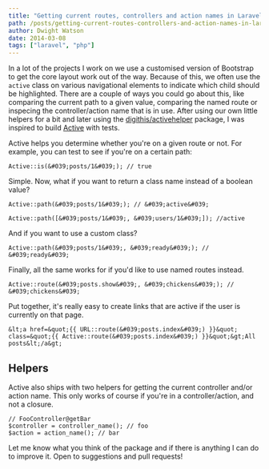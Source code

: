 ```yaml
---
title: "Getting current routes, controllers and action names in Laravel 4"
path: /posts/getting-current-routes-controllers-and-action-names-in-laravel-4
author: Dwight Watson
date: 2014-03-08
tags: ["laravel", "php"]
---
```


In a lot of the projects I work on we use a customised version of Bootstrap to get the core layout work out of the way. Because of this, we often use the `active` class on various navigational elements to indicate which child should be highlighted. There are a couple of ways you could go about this, like comparing the current path to a given value, comparing the named route or inspecing the controller/action name that is in use. After using our own little helpers for a bit and later using the [digithis/activehelper](https://github.com/digithis/activehelper) package, I was inspired to build [Active](https://github.com/dwightwatson/active) with tests.

Active helps you determine whether you&#039;re on a given route or not. For example, you can test to see if you&#039;re on a certain path:

	Active::is(&#039;posts/1&#039;); // true
	
Simple. Now, what if you want to return a class name instead of a boolean value?

	Active::path(&#039;posts/1&#039;); // &#039;active&#039;
	
	Active::path([&#039;posts/1&#039;, &#039;users/1&#039;]); //active
	
And if you want to use a custom class?
 
	Active::path(&#039;posts/1&#039;, &#039;ready&#039;); // &#039;ready&#039;
	
Finally, all the same works for if you&#039;d like to use named routes instead.

	Active::route(&#039;posts.show&#039;, &#039;chickens&#039;); // &#039;chickens&#039;
	
Put together, it&#039;s really easy to create links that are active if the user is currently on that page.

	&lt;a href=&quot;{{ URL::route(&#039;posts.index&#039;) }}&quot; class=&quot;{{ Active::route(&#039;posts.index&#039;) }}&quot;&gt;All posts&lt;/a&gt;
	
## Helpers

Active also ships with two helpers for getting the current controller and/or action name. This only works of course if you&#039;re in a controller/action, and not a closure.

    // FooController@getBar
    $controller = controller_name(); // foo
	$action = action_name(); // bar
	
Let me know what you think of the package and if there is anything I can do to improve it. Open to suggestions and pull requests!
